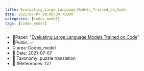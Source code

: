 ```yaml
---
title: Evaluating_Large_Language_Models_Trained_on_Code
date: 2021-07-07 00:00:00 +0800
categories: [codex_model]
tags: [codex_model]
---
```


- 📙Paper: "[Evaluating Large Language Models Trained on Code](https://www.semanticscholar.org/paper/Evaluating-Large-Language-Models-Trained-on-Code-Chen-Tworek/acbdbf49f9bc3f151b93d9ca9a06009f4f6eb269)"
- 🔑Public: ✅
- ⚲ area: Codex_model
- 📅 Date: 2021-07-07
- 🔎 Taxonomy: puzzle translation
- 📝 #References: 127
